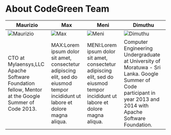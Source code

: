 About CodeGreen Team
===========================


| Maurizio | Max | Meni | Dimuthu
|--- |--- |--- |---
| ![Maurizio](https://pbs.twimg.com/profile_images/536400530075971584/_zOPB12Q_400x400.jpeg) | ![Max](https://pbs.twimg.com/profile_images/536841741039464448/Z8QM0uFh_400x400.jpeg) | ![Meni](https://pbs.twimg.com/profile_images/477843469705048064/twGS0AqE_400x400.jpeg) | ![Dimuthu](http://oi61.tinypic.com/5p3r6r.jpg) |
|CTO at Mylaensys,LLC  Apache Software Foundation fellow, Mentor at the Google Summer of Code  2013.| MAX:Lorem ipsum dolor sit amet, consectetur adipiscing elit, sed do eiusmod tempor incididunt ut labore et dolore magna aliqua.|MENI:Lorem ipsum dolor sit amet, consectetur adipiscing elit, sed do eiusmod tempor incididunt ut labore et dolore magna aliqua.|Computer Engineering Undergraduate at University of Moratuwa - Sri Lanka. Google Summer of Code participant in year 2013 and 2014 with Apache Software Foundation.


